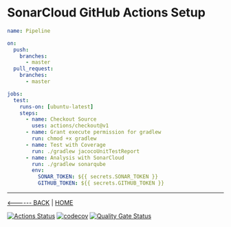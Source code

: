 # SonarCloud GitHub Actions Setup

```yaml
name: Pipeline

on:
  push:
    branches:
      - master
  pull_request:
    branches:
      - master

jobs:
  test:
    runs-on: [ubuntu-latest]
    steps:
      - name: Checkout Source
        uses: actions/checkout@v1
      - name: Grant execute permission for gradlew
        run: chmod +x gradlew
      - name: Test with Coverage
        run: ./gradlew jacocoUnitTestReport
      - name: Analysis with SonarCloud
        run: ./gradlew sonarqube
        env:
          SONAR_TOKEN: ${{ secrets.SONAR_TOKEN }}
          GITHUB_TOKEN: ${{ secrets.GITHUB_TOKEN }}
```
__________

[<------ BACK](./GradleSetup.md) | [HOME](../index.md)

[![Actions Status](https://github.com/fishey2/java-component-template/workflows/Java%20CI/badge.svg)](https://github.com/fishey2/java-component-template/actions)
[![codecov](https://codecov.io/gh/fishey2/java-component-template/branch/master/graph/badge.svg?token=BuPjnBJ5YK)](https://codecov.io/gh/fishey2/java-component-template)
[![Quality Gate Status](https://sonarcloud.io/api/project_badges/measure?project=fishey2_java-component-template&metric=alert_status)](https://sonarcloud.io/dashboard?id=fishey2_java-component-template)


